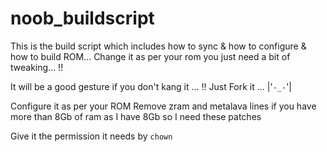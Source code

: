 # noob_buildscript
This is the build script which includes how to sync &amp; how to configure &amp; how to build ROM... Change it as per your rom you just need a bit of tweaking... !! 

It will be a good gesture if you don't kang it ... !! Just Fork it ... |'`-_-`'|

Configure it as per your ROM
Remove zram and metalava lines if you have more than 8Gb of ram as I have 8Gb so I need these patches 

Give it the permission it needs by `chown`
